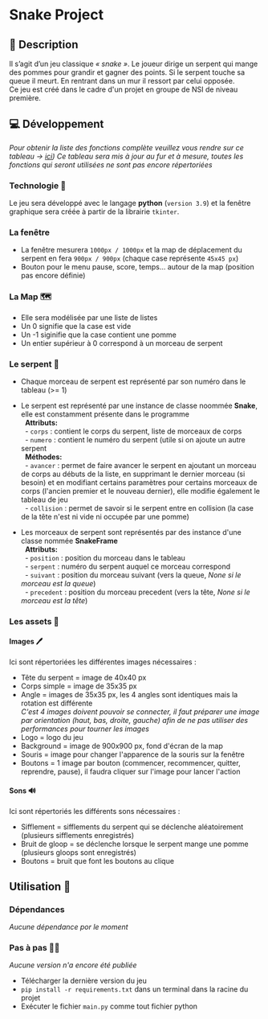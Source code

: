 # Snake Project

## 📰 Description
Il s’agit d’un jeu classique *« snake »*. Le joueur dirige un serpent qui mange des pommes pour grandir et gagner des points. Si le serpent touche sa queue il meurt. En rentrant dans un mur il ressort par celui opposée.  
Ce jeu est créé dans le cadre d'un projet en groupe de NSI de niveau première.

## 💻 Développement
*Pour obtenir la liste des fonctions complète veuillez vous rendre sur ce tableau -> [ici](https://github.com/voXrey/snake/projects/2))
Ce tableau sera mis à jour au fur et à mesure, toutes les fonctions qui seront utilisées ne sont pas encore répertoriées*
### Technologie 🔧
Le jeu sera développé avec le langage **python** (`version 3.9`) et la fenêtre graphique sera créée à partir de la librairie `tkinter`.

### La fenêtre  
* La fenêtre mesurera `1000px / 1000px` et la map de déplacement du serpent en fera `900px / 900px` (chaque case représente `45x45 px`)
* Bouton pour le menu pause, score, temps... autour de la map (position pas encore définie)

### La Map 🗺️
* Elle sera modélisée par une liste de listes
* Un 0 signifie que la case est vide
* Un -1 siginifie que la case contient une pomme
* Un entier supérieur à 0 correspond à un morceau de serpent  

### Le serpent 🐍
* Chaque morceau de serpent est représenté par son numéro dans le tableau (>= 1)  
* Le serpent est représenté par une instance de classe noommée **Snake**, elle est constamment présente dans le programme  
&nbsp; **Attributs:**  
&nbsp; - `corps` : contient le corps du serpent, liste de morceaux de corps  
&nbsp; - `numero` : contient le numéro du serpent (utile si on ajoute un autre serpent  
&nbsp; **Méthodes:**  
&nbsp; - `avancer` : permet de faire avancer le serpent en ajoutant un morceau de corps au débuts de la liste, en supprimant le dernier morceau (si besoin) et en modifiant certains paramètres pour certains morceaux de corps (l'ancien premier et le nouveau dernier), elle modifie également le tableau de jeu  
&nbsp; - `collision` : permet de savoir si le serpent entre en collision (la case de la tête n'est ni vide ni occupée par une pomme)   

* Les morceaux de serpent sont représentés par des instance d'une classe nommée **SnakeFrame**  
&nbsp;  **Attributs:**   
&nbsp; - `position` : position du morceau dans le tableau  
&nbsp; - `serpent` : numéro du serpent auquel ce morceau correspond  
&nbsp; - `suivant` : position du morceau suivant (vers la queue, *None si le morceau est la queue*)  
&nbsp; - `precedent` : position du morceau precedent (vers la tête, *None si le morceau est la tête*)  

### Les assets 📂
#### Images 🖊️
Ici sont répertoriées les différentes images nécessaires :  
* Tête du serpent = image de 40x40 px  
* Corps simple = image de 35x35 px  
* Angle = images de 35x35 px, les 4 angles sont identiques mais la rotation est différente  
*C'est 4 images doivent pouvoir se connecter, il faut préparer une image par orientation (haut, bas, droite, gauche) afin de ne pas utiliser des performances pour tourner les images*  
* Logo = logo du jeu  
* Background = image de 900x900 px, fond d'écran de la map  
* Souris = image pour changer l'apparence de la souris sur la fenêtre  
* Boutons = 1 image par bouton (commencer, recommencer, quitter, reprendre, pause), il faudra cliquer sur l'image pour lancer l'action  

#### Sons 🔊
Ici sont répertoriés les différents sons nécessaires :  
* Sifflement = sifflements du serpent qui se déclenche aléatoirement (plusieurs sifflements enregistrés)  
* Bruit de gloop = se déclenche lorsque le serpent mange une pomme (plusieurs gloops sont enregistrés)  
* Boutons = bruit que font les boutons au clique  

## Utilisation 📱

### Dépendances
*Aucune dépendance por le moment*

### Pas à pas 🏃‍♂️
*Aucune version n'a encore été publiée*
* Télécharger la dernière version du jeu
* `pip install -r requirements.txt` dans un terminal dans la racine du projet
* Exécuter le fichier `main.py` comme tout fichier python
